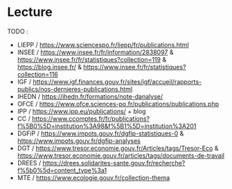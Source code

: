 # Lecture

TODO :
- LIEPP / https://www.sciencespo.fr/liepp/fr/publications.html
- INSEE / https://www.insee.fr/fr/information/2838097 & https://www.insee.fr/fr/statistiques?collection=119 & https://blog.insee.fr/ & https://www.insee.fr/fr/statistiques?collection=116
- IGF / https://www.igf.finances.gouv.fr/sites/igf/accueil/rapports-publics/nos-dernieres-publications.html
- IHEDN / https://ihedn.fr/formations/note-danalyse/
- OFCE / https://www.ofce.sciences-po.fr/publications/publications.php
- IPP / https://www.ipp.eu/publications/ + blog
- CC / https://www.ccomptes.fr/fr/publications?f%5B0%5D=institution%3A98&f%5B1%5D=institution%3A201
- DGFiP / https://www.impots.gouv.fr/dgfip-statistiques-0 & https://www.impots.gouv.fr/dgfip-analyses
- DGT / https://www.tresor.economie.gouv.fr/Articles/tags/Tresor-Eco & https://www.tresor.economie.gouv.fr/articles/tags/documents-de-travail
- DREES / https://drees.solidarites-sante.gouv.fr/recherche?f%5b0%5d=content_type%3a1
- MTE / https://www.ecologie.gouv.fr/collection-thema
